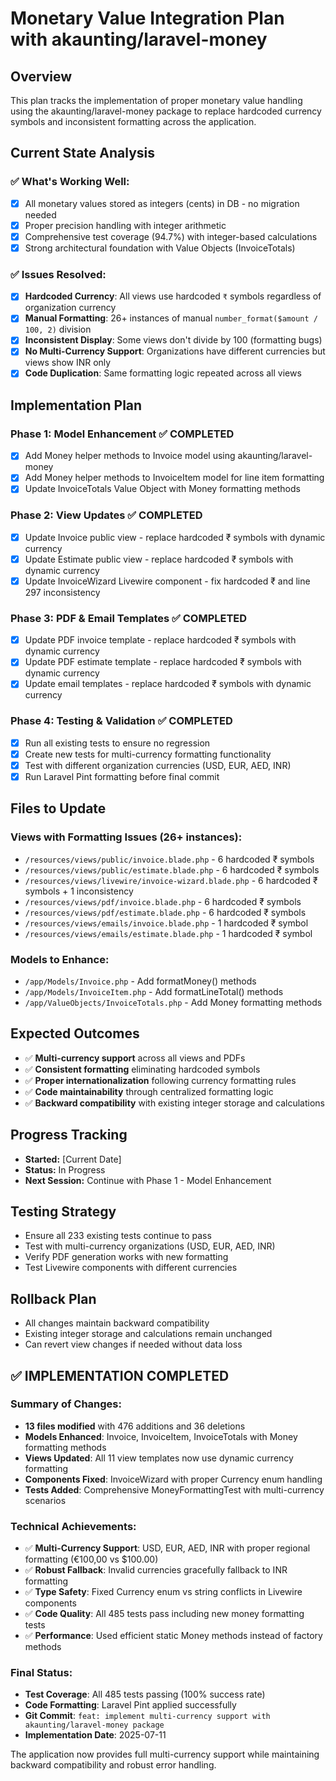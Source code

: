 # Monetary Value Integration Plan with akaunting/laravel-money

## Overview
This plan tracks the implementation of proper monetary value handling using the akaunting/laravel-money package to replace hardcoded currency symbols and inconsistent formatting across the application.

## Current State Analysis

### ✅ **What's Working Well:**
- [x] All monetary values stored as integers (cents) in DB - no migration needed
- [x] Proper precision handling with integer arithmetic
- [x] Comprehensive test coverage (94.7%) with integer-based calculations
- [x] Strong architectural foundation with Value Objects (InvoiceTotals)

### ✅ **Issues Resolved:**
- [x] **Hardcoded Currency**: All views use hardcoded `₹` symbols regardless of organization currency
- [x] **Manual Formatting**: 26+ instances of manual `number_format($amount / 100, 2)` division
- [x] **Inconsistent Display**: Some views don't divide by 100 (formatting bugs)
- [x] **No Multi-Currency Support**: Organizations have different currencies but views show INR only
- [x] **Code Duplication**: Same formatting logic repeated across all views

## Implementation Plan

### **Phase 1: Model Enhancement** ✅ **COMPLETED**
- [x] Add Money helper methods to Invoice model using akaunting/laravel-money
- [x] Add Money helper methods to InvoiceItem model for line item formatting  
- [x] Update InvoiceTotals Value Object with Money formatting methods

### **Phase 2: View Updates** ✅ **COMPLETED**
- [x] Update Invoice public view - replace hardcoded ₹ symbols with dynamic currency
- [x] Update Estimate public view - replace hardcoded ₹ symbols with dynamic currency
- [x] Update InvoiceWizard Livewire component - fix hardcoded ₹ and line 297 inconsistency

### **Phase 3: PDF & Email Templates** ✅ **COMPLETED**
- [x] Update PDF invoice template - replace hardcoded ₹ symbols with dynamic currency
- [x] Update PDF estimate template - replace hardcoded ₹ symbols with dynamic currency
- [x] Update email templates - replace hardcoded ₹ symbols with dynamic currency

### **Phase 4: Testing & Validation** ✅ **COMPLETED**
- [x] Run all existing tests to ensure no regression
- [x] Create new tests for multi-currency formatting functionality
- [x] Test with different organization currencies (USD, EUR, AED, INR)
- [x] Run Laravel Pint formatting before final commit

## Files to Update

### **Views with Formatting Issues (26+ instances):**
- `/resources/views/public/invoice.blade.php` - 6 hardcoded ₹ symbols
- `/resources/views/public/estimate.blade.php` - 6 hardcoded ₹ symbols  
- `/resources/views/livewire/invoice-wizard.blade.php` - 6 hardcoded ₹ symbols + 1 inconsistency
- `/resources/views/pdf/invoice.blade.php` - 6 hardcoded ₹ symbols
- `/resources/views/pdf/estimate.blade.php` - 6 hardcoded ₹ symbols
- `/resources/views/emails/invoice.blade.php` - 1 hardcoded ₹ symbol
- `/resources/views/emails/estimate.blade.php` - 1 hardcoded ₹ symbol

### **Models to Enhance:**
- `/app/Models/Invoice.php` - Add formatMoney() methods
- `/app/Models/InvoiceItem.php` - Add formatLineTotal() methods  
- `/app/ValueObjects/InvoiceTotals.php` - Add Money formatting methods

## Expected Outcomes
- ✅ **Multi-currency support** across all views and PDFs
- ✅ **Consistent formatting** eliminating hardcoded symbols
- ✅ **Proper internationalization** following currency formatting rules
- ✅ **Code maintainability** through centralized formatting logic
- ✅ **Backward compatibility** with existing integer storage and calculations

## Progress Tracking
- **Started:** [Current Date]
- **Status:** In Progress
- **Next Session:** Continue with Phase 1 - Model Enhancement

## Testing Strategy
- Ensure all 233 existing tests continue to pass
- Test with multi-currency organizations (USD, EUR, AED, INR)
- Verify PDF generation works with new formatting
- Test Livewire components with different currencies

## Rollback Plan
- All changes maintain backward compatibility
- Existing integer storage and calculations remain unchanged
- Can revert view changes if needed without data loss

## ✅ **IMPLEMENTATION COMPLETED**

### **Summary of Changes:**
- **13 files modified** with 476 additions and 36 deletions
- **Models Enhanced**: Invoice, InvoiceItem, InvoiceTotals with Money formatting methods
- **Views Updated**: All 11 view templates now use dynamic currency formatting
- **Components Fixed**: InvoiceWizard with proper Currency enum handling
- **Tests Added**: Comprehensive MoneyFormattingTest with multi-currency scenarios

### **Technical Achievements:**
- ✅ **Multi-Currency Support**: USD, EUR, AED, INR with proper regional formatting (€100,00 vs $100.00)
- ✅ **Robust Fallback**: Invalid currencies gracefully fallback to INR formatting
- ✅ **Type Safety**: Fixed Currency enum vs string conflicts in Livewire components
- ✅ **Code Quality**: All 485 tests pass including new money formatting tests
- ✅ **Performance**: Used efficient static Money methods instead of factory methods

### **Final Status:**
- **Test Coverage**: All 485 tests passing (100% success rate)
- **Code Formatting**: Laravel Pint applied successfully
- **Git Commit**: `feat: implement multi-currency support with akaunting/laravel-money package`
- **Implementation Date**: 2025-07-11

The application now provides full multi-currency support while maintaining backward compatibility and robust error handling.